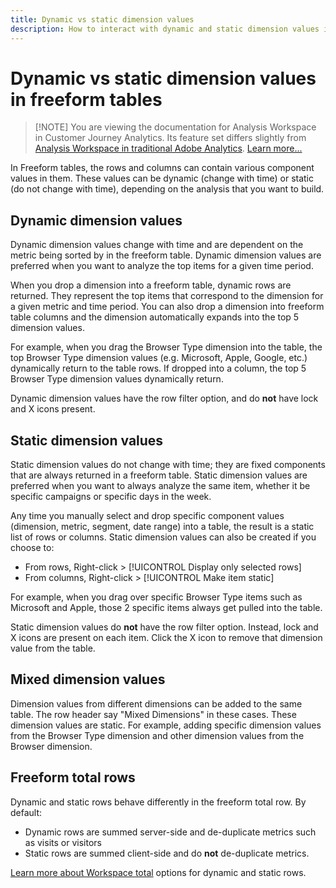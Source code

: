 ```yaml
---
title: Dynamic vs static dimension values
description: How to interact with dynamic and static dimension values in tables.
---
```


# Dynamic vs static dimension values in freeform tables

>[!NOTE] You are viewing the documentation for Analysis Workspace in Customer Journey Analytics. Its feature set differs slightly from [Analysis Workspace in traditional Adobe Analytics](https://docs.adobe.com/content/help/en/analytics/analyze/analysis-workspace/home.html). [Learn more...](/help/getting-started/cja-aa.md)

In Freeform tables, the rows and columns can contain various component values in them. These values can be dynamic (change with time) or static (do not change with time), depending on the analysis that you want to build.

## Dynamic dimension values

Dynamic dimension values change with time and are dependent on the metric being sorted by in the freeform table. Dynamic dimension values are preferred when you want to analyze the top items for a given time period.

When you drop a dimension into a freeform table, dynamic rows are returned. They represent the top items that correspond to the dimension for a given metric and time period. You can also drop a dimension into freeform table columns and the dimension automatically expands into the top 5 dimension values.

For example, when you drag the Browser Type dimension into the table, the top Browser Type dimension values (e.g. Microsoft, Apple, Google, etc.) dynamically return to the table rows. If dropped into a column, the top 5 Browser Type dimension values dynamically return.

Dynamic dimension values have the row filter option, and do **not** have lock and X icons present.

## Static dimension values

Static dimension values do not change with time; they are fixed components that are always returned in a freeform table. Static dimension values are preferred when you want to always analyze the same item, whether it be specific campaigns or specific days in the week.

Any time you manually select and drop specific component values (dimension, metric, segment, date range) into a table, the result is a static list of rows or columns. Static dimension values can also be created if you choose to:

* From rows, Right-click > [!UICONTROL Display only selected rows]
* From columns, Right-click > [!UICONTROL Make item static]

For example, when you drag over specific Browser Type items such as Microsoft and Apple, those 2 specific items always get pulled into the table. 

Static dimension values do **not** have the row filter option. Instead, lock and X icons are present on each item. Click the X icon to remove that dimension value from the table.

## Mixed dimension values

Dimension values from different dimensions can be added to the same table. The row header say "Mixed Dimensions" in these cases. These dimension values are static. For example, adding specific dimension values from the Browser Type dimension and other dimension values from the Browser dimension.

## Freeform total rows

Dynamic and static rows behave differently in the freeform total row. By default:

* Dynamic rows are summed server-side and de-duplicate metrics such as visits or visitors
* Static rows are summed client-side and do **not** de-duplicate metrics. 

[Learn more about Workspace total](https://docs.adobe.com/content/help/en/analytics/analyze/analysis-workspace/build-workspace-project/workspace-totals.html) options for dynamic and static rows.
